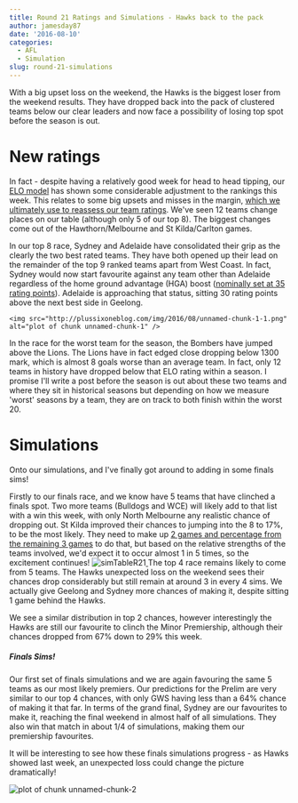 ```yaml
---
title: Round 21 Ratings and Simulations - Hawks back to the pack
author: jamesday87
date: '2016-08-10'
categories:
  - AFL
  - Simulation
slug: round-21-simulations
---
```


With a big upset loss on the weekend, the Hawks is the biggest loser from the weekend results. They have dropped back into the pack of clustered teams below our clear leaders and now face a possibility of losing top spot before the season is out.

# New ratings

In fact - despite having a relatively good week for head to head tipping, our [ELO model](http://plussixoneblog.com/2016/05/23/my-elo-rating-system-explained/) has shown some considerable adjustment to the rankings this week. This relates to some big upsets and misses in the margin, [which we ultimately use to reassess our team ratings](http://plussixoneblog.com/2016/05/12/simulating-the-season/). We've seen 12 teams change places on our table (although only 5 of our top 8). The biggest changes come out of the Hawthorn/Melbourne and St Kilda/Carlton games.

In our top 8 race, Sydney and Adelaide have consolidated their grip as the clearly the two best rated teams. They have both opened up their lead on the remainder of the top 9 ranked teams apart from West Coast. In fact, Sydney would now start favourite against any team other than Adelaide regardless of the home ground advantage (HGA) boost ([nominally set at 35 rating points](http://plussixoneblog.com/2016/05/23/my-elo-rating-system-explained/)). Adelaide is approaching that status, sitting 30 rating points above the next best side in Geelong.

    <img src="http://plussixoneblog.com/img/2016/08/unnamed-chunk-1-1.png" alt="plot of chunk unnamed-chunk-1" />

In the race for the worst team for the season, the Bombers have jumped above the Lions. The Lions have in fact edged close dropping below 1300 mark, which is almost 8 goals worse than an average team. In fact, only 12 teams in history have dropped below that ELO rating within a season. I promise I'll write a post before the season is out about these two teams and where they sit in historical seasons but depending on how we measure 'worst' seasons by a team, they are on track to both finish within the worst 20.

# Simulations

Onto our simulations, and I've finally got around to adding in some finals sims!

Firstly to our finals race, and we know have 5 teams that have clinched a finals spot. Two more teams (Bulldogs and WCE) will likely add to that list with a win this week, with only North Melbourne any realistic chance of dropping out. St Kilda improved their chances to jumping into the 8 to 17%, to be the most likely. They need to make up [2 games and percentage from the remaining 3 games](http://www.heraldsun.com.au/sport/afl/teams/st-kilda/st-kilda-clings-to-unlikely-afl-finals-dream/news-story/c02687a3f52d2cf5af9021b79e1c3e65) to do that, but based on the relative strengths of the teams involved, we'd expect it to occur almost 1 in 5 times, so the excitement continues!
![simTableR21](http://plussixoneblog.com/img/2016/08/simTableR21-2.png)[
](http://plussixoneblog.com/img/2016/08/simTableR21.png)The top 4 race remains likely to come from 5 teams. The Hawks unexpected loss on the weekend sees their chances drop considerably but still remain at around 3 in every 4 sims. We actually give Geelong and Sydney more chances of making it, despite sitting 1 game behind the Hawks.

We see a similar distribution in top 2 chances, however interestingly  the Hawks are still our favourite to clinch the Minor Premiership, although their chances dropped from 67% down to 29% this week.

##### Finals Sims!

Our first set of finals simulations and we are again favouring the same 5 teams as our most likely premiers. Our predictions for the Prelim are very similar to our top 4 chances, with only GWS having less than a 64% chance of making it that far. In terms of the grand final, Sydney are our favourites to make it, reaching the final weekend in almost half of all simulations. They also win that match in about 1/4 of simulations, making them our premiership favourites.

It will be interesting to see how these finals simulations progress - as Hawks showed last week, an unexpected loss could change the picture dramatically!

![plot of chunk unnamed-chunk-2](http://plussixoneblog.com/img/2016/08/unnamed-chunk-2-1-2.png)
